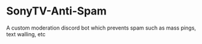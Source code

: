# SonyTV-Anti-Spam
A custom moderation discord bot which prevents spam such as mass pings, text walling, etc
